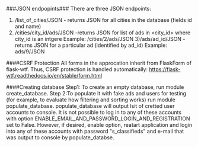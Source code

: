 ###JSON endpopints###
There are three JSON endpoints:
1) /list_of_cities/JSON - returns JSON for all cities in the database (fields id and name)
2) /cities/city_id/ads/JSON -returns JSON for list of ads in <city_id> where city_id is an intgere
Example: /cities/2/ads/JSON
3)/ads/ad_id/JSON - returns JSON for a particular ad (identified by ad_id)
Example: ads/9/JSON

####CSRF Protection
All forms in the approcation inherit from FlaskForm of flask-wtf. Thus, CSRF protection is handled automatically:
https://flask-wtf.readthedocs.io/en/stable/form.html

####Creating database
Step1: To create an empty database, run module create_database.
Step 2:To populate it with fake ads and users for testing (for example, to evaluate how filtering and sorting works) run module populate_database.
populate_database will output lsit of cretted user accounts to console. 
It is not possible to log in to any of these accounts with option 
ENABLE_EMAIL_AND_PASSWORD_LOGIN_AND_REGISTRATION set to False. However, if desired, enable option, reatart application and login into any of these accounts with password "s_classifieds" and e-mail that was output to console by populate_databse.
